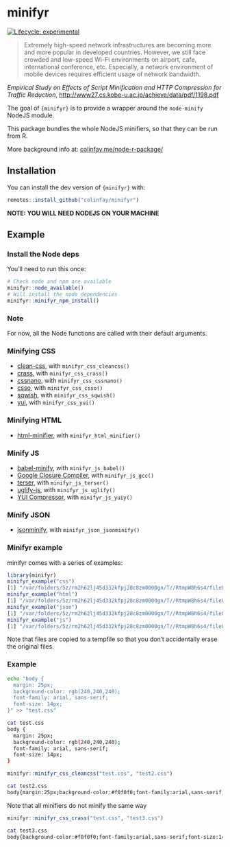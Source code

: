 
<!-- README.md is generated from README.Rmd. Please edit that file -->

# minifyr

<!-- badges: start -->

[![Lifecycle:
experimental](https://img.shields.io/badge/lifecycle-experimental-orange.svg)](https://www.tidyverse.org/lifecycle/#experimental)
<!-- badges: end -->

> Extremely high-speed network infrastructures are becoming more and
> more popular in developed countries. However, we still face crowded
> and low-speed Wi-Fi environments on airport, cafe, international
> conference, etc. Especially, a network environment of mobile devices
> requires efficient usage of network bandwidth.

*Empirical Study on Effects of Script Minification and HTTP Compression
for Traffic Reduction*,
<http://www27.cs.kobe-u.ac.jp/achieve/data/pdf/1198.pdf>

The goal of `{minifyr}` is to provide a wrapper around the `node-minify`
NodeJS module.

This package bundles the whole NodeJS minifiers, so that they can be run
from R.

More background info at:
[colinfay.me/node-r-package/](https://colinfay.me/node-r-package/)

## Installation

You can install the dev version of `{minifyr}` with:

``` r
remotes::install_github("colinfay/minifyr")
```

**NOTE: YOU WILL NEED NODEJS ON YOUR MACHINE**

## Example

### Install the Node deps

You’ll need to run this once:

``` r
# Check node and npm are available
minifyr::node_available()
# Will install the node dependencies
minifyr::minifyr_npm_install()
```

### Note

For now, all the Node functions are called with their default arguments.

### Minifying CSS

  - [clean-css](https://github.com/jakubpawlowicz/clean-css), with
    `minifyr_css_cleancss()`
  - [crass](https://github.com/mattbasta/crass), with
    `minifyr_css_crass()`
  - [cssnano](https://github.com/cssnano/cssnano), with
    `minifyr_css_cssnano()`
  - [csso](https://github.com/css/csso), with `minifyr_css_csso()`
  - [sqwish](https://github.com/ded/sqwish), with `minifyr_css_sqwish()`
  - [yui](http://yui.github.io/yuicompressor/), with `minifyr_css_yui()`

### Minifying HTML

  - [html-minifier](https://github.com/kangax/html-minifier), with
    `minifyr_html_minifier()`

### Minify JS

  - [babel-minify](https://github.com/babel/minify), with
    `minifyr_js_babel()`
  - [Google Closure
    Compiler](https://developers.google.com/closure/compiler/), with
    `minifyr_js_gcc()`
  - [terser](https://github.com/terser-js/terser), with
    `minifyr_js_terser()`
  - [uglify-js](https://github.com/mishoo/UglifyJS2), with
    `minifyr_js_uglify()`
  - [YUI Compressor](http://yui.github.io/yuicompressor/), with
    `minifyr_js_yuiy()`

### Minify JSON

  - [jsonminify](https://github.com/babel/minify), with
    `minifyr_json_jsonminify()`

### Minifyr example

minifyr comes with a series of examples:

``` r
library(minifyr)
minifyr_example("css")
[1] "/var/folders/5z/rm2h62lj45d332kfpj28c8zm0000gn/T//RtmpW8h6s4/file839381dce1d.css"
minifyr_example("html")
[1] "/var/folders/5z/rm2h62lj45d332kfpj28c8zm0000gn/T//RtmpW8h6s4/file8392cc6eeb3.html"
minifyr_example("json")
[1] "/var/folders/5z/rm2h62lj45d332kfpj28c8zm0000gn/T//RtmpW8h6s4/file839386140bc.json"
minifyr_example("js")
[1] "/var/folders/5z/rm2h62lj45d332kfpj28c8zm0000gn/T//RtmpW8h6s4/file83978e1138e.js"
```

Note that files are copied to a tempfile so that you don’t accidentally
erase the original files.

### Example

``` bash
echo "body {
  margin: 25px;
  background-color: rgb(240,240,240);
  font-family: arial, sans-serif;
  font-size: 14px;
}" >> "test.css"
```

``` bash
cat test.css
body {
  margin: 25px;
  background-color: rgb(240,240,240);
  font-family: arial, sans-serif;
  font-size: 14px;
}
```

``` r
minifyr::minifyr_css_cleancss("test.css", "test2.css")
```

``` bash
cat test2.css
body{margin:25px;background-color:#f0f0f0;font-family:arial,sans-serif;font-size:14px}
```

Note that all minifiers do not minify the same way

``` r
minifyr::minifyr_css_crass("test.css", "test3.css")
```

``` bash
cat test3.css
body{background-color:#f0f0f0;font-family:arial,sans-serif;font-size:14px;margin:25px}
```
